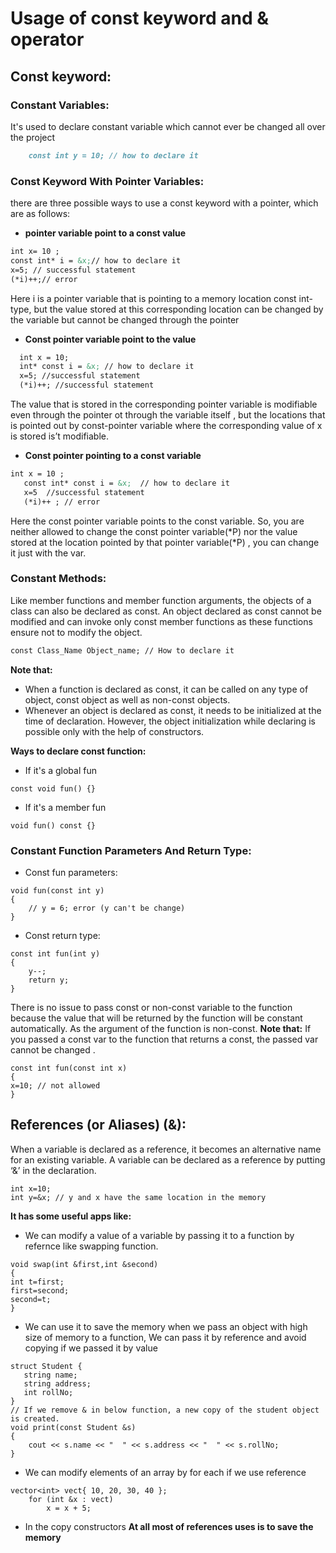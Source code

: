 # Usage of const keyword and & operator
## Const keyword:
### Constant Variables:

It's used to declare constant variable which cannot ever be changed all over the project

```markdown
    const int y = 10; // how to declare it
```
### Const Keyword With Pointer Variables:
there are three possible ways to use a const keyword with a pointer, which are as follows:
- **pointer variable point to a const value**

```markdown
int x= 10 ;
const int* i = &x;// how to declare it 
x=5; // successful statement
(*i)++;// error
```
Here i is a pointer variable that is pointing to a memory location const int-type, but the value stored at this corresponding location can be changed by the variable but cannot be changed through the pointer

- **Const pointer variable point to the value**

```markdown
  int x = 10; 
  int* const i = &x; // how to declare it 
  x=5; //successful statement
  (*i)++; //successful statement
  ```
  The value that is stored in the corresponding pointer variable is modifiable even through the pointer ot through the variable itself , but the locations that is pointed out by const-pointer variable where the corresponding value of x is stored is’t modifiable. 
 
 - **Const pointer pointing to a const variable**
 
 ```markdown
 int x = 10 ;
    const int* const i = &x;  // how to declare it
    x=5  //successful statement
    (*i)++ ; // error
 ```
Here the const pointer variable points to the const variable. So, you are neither allowed to change the const pointer variable(*P) nor the value stored at the location pointed by that pointer variable(*P) , you can change it just with the var.
    
### Constant Methods:
Like member functions and member function arguments, the objects of a class can also be declared as const. An object declared as const cannot be modified and can invoke only const member functions as these functions ensure not to modify the object.

```markdown
const Class_Name Object_name; // How to declare it
```
**Note that:**
- When a function is declared as const, it can be called on any type of object, const object as well as non-const objects.
- Whenever an object is declared as const, it needs to be initialized at the time of declaration. However, the object initialization while declaring is possible only with the help of constructors.

**Ways to declare const function:**
- If it's a global fun
```
const void fun() {}
```
- If it's a member fun
```
void fun() const {}
```
### Constant Function Parameters And Return Type:
- Const fun parameters:
```
void fun(const int y)
{
    // y = 6; error (y can't be change)
}
```
- Const return type:
```
const int fun(int y)
{
    y--;
    return y;
}
```
There is no issue to pass const or non-const variable to the function because the value that will be returned by the function will be constant automatically. As the argument of the function is non-const.
**Note that:** If you passed a const var to the function that returns a const, the passed var cannot be changed .
```
const int fun(const int x)
{
x=10; // not allowed
}
```
## References (or Aliases) (&):
When a variable is declared as a reference, it becomes an alternative name for an existing variable. A variable can be declared as a reference by putting ‘&’ in the declaration.

```
int x=10;
int y=&x; // y and x have the same location in the memory
```
**It has some useful apps like:**
- We can modify a value of a variable by passing it to a function by refernce like swapping function.
```
void swap(int &first,int &second)
{
int t=first;
first=second;
second=t;
}
```
- We can use it to save the memory when we pass an object with high size of memory to a function, We can pass it by reference and avoid copying if we passed it by value
```
struct Student {
   string name;
   string address;
   int rollNo;
}
// If we remove & in below function, a new copy of the student object is created. 
void print(const Student &s)
{
    cout << s.name << "  " << s.address << "  " << s.rollNo;
}
```
-  We can modify elements of an array by for each if we use reference
```
vector<int> vect{ 10, 20, 30, 40 }; 
    for (int &x : vect) 
        x = x + 5;
```
- In the copy constructors 
**At all most of references uses is to save the memory**
